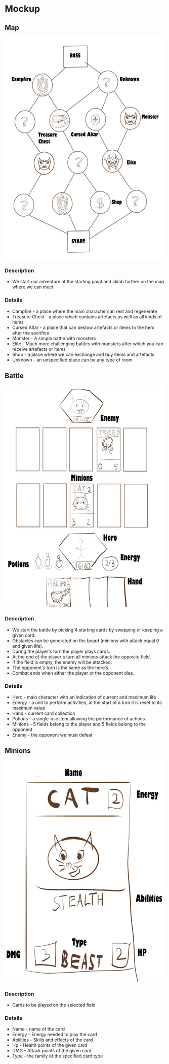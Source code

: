 # Mockup

## Map

<p align="center">
<img height="700"  src="assets/Sketch2.jpg" alt=""/>
</p>

### Description

- We start our adventure at the starting point and climb further on the map where we can meet

### Details

- Campfire - a place where the main character can rest and regenerate
- Treasure Chest - a place which contains artefacts as well as all kinds of items
- Cursed Altar - a place that can bestow artefacts or items to the hero after the sacrifice
- Monster - A simple battle with monsters
- Elite - Much more challenging battles with monsters after which you can receive artefacts or items
- Shop - a place where we can exchange and buy items and artefacts
- Unknown - an unspecified place can be any type of room

## Battle

<p align="center">
<img height="700" src="assets/Sketch1.jpg" alt=""/>
</p>

### Description

- We start the battle by picking 4 starting cards by swapping or keeping a given card. 
- Obstacles can be generated on the board (minions with attack equal 0 and given life). 
- During the player's turn the player plays cards. 
- At the end of the player's turn all minions attack the opposite field. 
- If the field is empty, the enemy will be attacked. 
- The opponent's turn is the same as the hero's. 
- Combat ends when either the player or the opponent dies.

### Details

- Hero - main character with an indication of current and maximum life
- Energy - a unit to perform activities, at the start of a turn it is reset to its maximum value
- Hand - current card collection
- Potions - a single-use item allowing the performance of actions.
- Minions - 5 fields belong to the player and 5 fields belong to the opponent
- Enemy - the opponent we must defeat

## Minions

<p align="center">
<img height="700" src="assets/Sketch3.jpg" alt=""/>
</p>

### Description

- Cards to be played on the selected field

### Details

- Name - name of the card
- Energy - Energy needed to play the card
- Abilities - Skills and effects of the card
- Hp - Health points of the given card
- DMG - Attack points of the given card
- Type - the family of the specified card type

